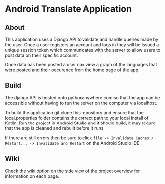 # Android Translate Application


## About

This application uses a Django API to validate and handle queries made by the user. Once a user registers an account and logs in they will be issued a unique session
token which communicates with the server to allow users to post data on their specific account.

Once data has been posted a user can view a graph of the languages that were posted and their occurence from the home page of the app. 


## Build

The django API is hosted onto pythonanywhere.com so that the app can be accessible without having to run the server on the computer via localhost.

To build the application git clone this repository and ensure that the local.properties folder contains the correct path to your local install of Kotlin.
Run the project in Android Studio and it should build, it may requre that the app is cleaned and rebuilt before it runs


If there are still errors then be sure to click `file -> Invalidate Caches / Restart... -> Invalidate and Restart` on the Android Studio IDE

## Wiki

Check the wiki option on the side view of the project overview for information on each page.